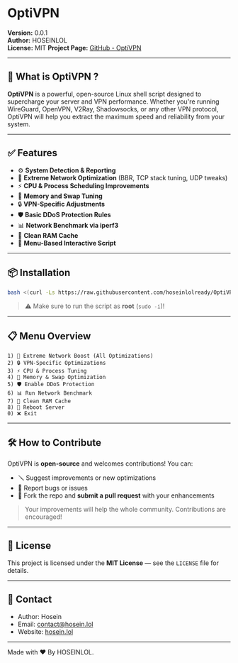 # OptiVPN 

**Version:** 0.0.1 
\
**Author:** HOSEINLOL
\
**License:** MIT
**Project Page:** [GitHub - OptiVPN](https://github.com/hoseinlolready/OptiVPN)

---

## 🚀 What is OptiVPN ?

**OptiVPN** is a powerful, open-source Linux shell script designed to supercharge your server and VPN performance. Whether you're running WireGuard, OpenVPN, V2Ray, Shadowsocks, or any other VPN protocol, OptiVPN will help you extract the maximum speed and reliability from your system.

---

## ✅ Features

* ⚙️ **System Detection & Reporting**
* 🚀 **Extreme Network Optimization** (BBR, TCP stack tuning, UDP tweaks)
* ⚡ **CPU & Process Scheduling Improvements**
* 🧠 **Memory and Swap Tuning**
* 🔒 **VPN-Specific Adjustments**
* 🛡️ **Basic DDoS Protection Rules**
* 📊 **Network Benchmark via iperf3**
* 🧹 **Clean RAM Cache**
* 🔄 **Menu-Based Interactive Script**

---

## 📦 Installation

```bash
bash <(curl -Ls https://raw.githubusercontent.com/hoseinlolready/OptiVPN/refs/heads/main/bash.sh )
```

> ⚠ Make sure to run the script as **root** (`sudo -i`)!

---

## 📋 Menu Overview

```
1) 🚀 Extreme Network Boost (All Optimizations)
2) 🔒 VPN-Specific Optimizations
3) ⚡ CPU & Process Tuning
4) 🧠 Memory & Swap Optimization
5) 🛡️ Enable DDoS Protection
6) 📊 Run Network Benchmark
7) 🧹 Clean RAM Cache
8) 🔄 Reboot Server
0) ❌ Exit
```

---

## 🛠️ How to Contribute

OptiVPN is **open-source** and welcomes contributions! You can:

* 🪛 Suggest improvements or new optimizations
* 🐞 Report bugs or issues
* 🔀 Fork the repo and **submit a pull request** with your enhancements

> Your improvements will help the whole community. Contributions are encouraged!

---

## 📄 License

This project is licensed under the **MIT License** — see the `LICENSE` file for details.

---

## 💬 Contact

* Author: Hosein
* Email: [contact@hosein.lol](mailto:contact@hosein.lol)
* Website: [hosein.lol](https://hoseinlol.liara.run/)

---



Made with ❤️ By HOSEINLOL.
